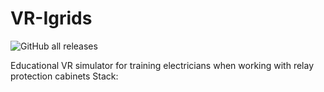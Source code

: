 # VR-Igrids
![GitHub all releases](https://img.shields.io/github/downloads/DontCallMeShurley/VR-Igrids/total?style=plastic)

Educational VR simulator for training electricians when working with relay protection cabinets
Stack:
